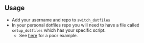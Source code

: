 ## Usage

  * Add your username and repo to `switch_dotfiles`
  * In your personal dotfiles repo you will need to have a file called `setup_dotfiles` which has your specific script.
    * See [here](https://github.com/stevemartin/dotfiles/blob/master/setup_dotfiles) for a poor example.
